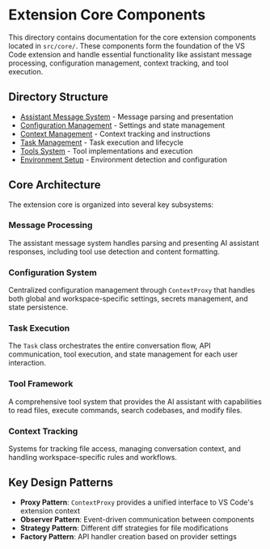 # Extension Core Components

This directory contains documentation for the core extension components located in `src/core/`. These
components form the foundation of the VS Code extension and handle essential functionality like assistant
message processing, configuration management, context tracking, and tool execution.

## Directory Structure

- [Assistant Message System](./assistant-message.md) - Message parsing and presentation
- [Configuration Management](./config.md) - Settings and state management
- [Context Management](./context.md) - Context tracking and instructions
- [Task Management](./task.md) - Task execution and lifecycle
- [Tools System](./tools.md) - Tool implementations and execution
- [Environment Setup](./environment.md) - Environment detection and configuration

## Core Architecture

The extension core is organized into several key subsystems:

### Message Processing

The assistant message system handles parsing and presenting AI assistant responses, including tool use detection and content formatting.

### Configuration System

Centralized configuration management through `ContextProxy` that handles both global and workspace-specific settings, secrets management, and state persistence.

### Task Execution

The `Task` class orchestrates the entire conversation flow, API communication, tool execution, and state management for each user interaction.

### Tool Framework

A comprehensive tool system that provides the AI assistant with capabilities to read files, execute commands, search codebases, and modify files.

### Context Tracking

Systems for tracking file access, managing conversation context, and handling workspace-specific rules and workflows.

## Key Design Patterns

- **Proxy Pattern**: `ContextProxy` provides a unified interface to VS Code's extension context
- **Observer Pattern**: Event-driven communication between components
- **Strategy Pattern**: Different diff strategies for file modifications
- **Factory Pattern**: API handler creation based on provider settings
